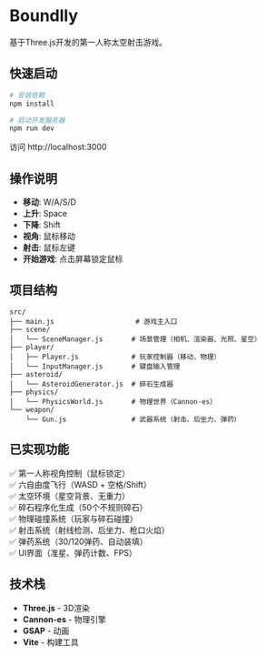 # Boundlly

基于Three.js开发的第一人称太空射击游戏。

## 快速启动

```bash
# 安装依赖
npm install

# 启动开发服务器
npm run dev
```

访问 http://localhost:3000

## 操作说明

- **移动**: W/A/S/D
- **上升**: Space
- **下降**: Shift
- **视角**: 鼠标移动
- **射击**: 鼠标左键
- **开始游戏**: 点击屏幕锁定鼠标

## 项目结构

```
src/
├── main.js                    # 游戏主入口
├── scene/
│   └── SceneManager.js       # 场景管理（相机、渲染器、光照、星空）
├── player/
│   ├── Player.js             # 玩家控制器（移动、物理）
│   └── InputManager.js       # 键盘输入管理
├── asteroid/
│   └── AsteroidGenerator.js  # 碎石生成器
├── physics/
│   └── PhysicsWorld.js       # 物理世界（Cannon-es）
└── weapon/
    └── Gun.js                # 武器系统（射击、后坐力、弹药）
```

## 已实现功能

✅ 第一人称视角控制（鼠标锁定）  
✅ 六自由度飞行（WASD + 空格/Shift）  
✅ 太空环境（星空背景、无重力）  
✅ 碎石程序化生成（50个不规则碎石）  
✅ 物理碰撞系统（玩家与碎石碰撞）  
✅ 射击系统（射线检测、后坐力、枪口火焰）  
✅ 弹药系统（30/120弹药、自动装填）  
✅ UI界面（准星、弹药计数、FPS）

## 技术栈

- **Three.js** - 3D渲染
- **Cannon-es** - 物理引擎
- **GSAP** - 动画
- **Vite** - 构建工具

